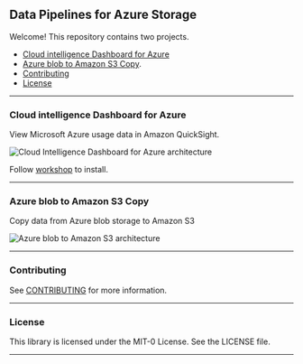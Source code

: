## Data Pipelines for Azure Storage
Welcome! This repository contains two projects.

- [Cloud intelligence Dashboard for Azure](#cloud-intelligence-dashboard-for-azure)
- [Azure blob to Amazon S3 Copy](#azure-blob-to-amazon-s3-copy).
- [Contributing](#contributing)
- [License](#license)

---

### Cloud intelligence Dashboard for Azure

View Microsoft Azure usage data in Amazon QuickSight.

![Cloud Intelligence Dashboard for Azure architecture](https://static.us-east-1.prod.workshops.aws/public/4041bf94-deb2-4ae8-98ac-292e38ae87cc/static/images/cidazure-midlevel-grey.png)

Follow [workshop](https://catalog.workshops.aws/cidforazure) to install.

---

### Azure blob to Amazon S3 Copy

Copy data from Azure blob storage to Amazon S3

![Azure blob to Amazon S3 architecture](https://static.us-east-1.prod.workshops.aws/public/4041bf94-deb2-4ae8-98ac-292e38ae87cc/static/images/azs3copy-midlevel-grey.png)

---

### Contributing

See [CONTRIBUTING](CONTRIBUTING.md#security-issue-notifications) for more information.

---

### License

This library is licensed under the MIT-0 License. See the LICENSE file.

---
